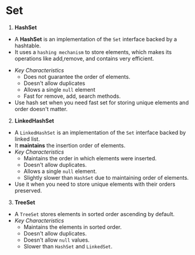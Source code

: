 # Set
1. **HashSet**
- A **HashSet** is an implementation of the `Set` interface backed by a hashtable.
- It uses a `hashing mechanism` to store elements, which makes its operations like
  add,remove, and contains very efficient.
* *Key Characteristics*
    * Does not guarantee the order of elements.
    * Doesn't allow duplicates
    * Allows a single `null` element
    * Fast for remove, add, search methods.
* Use hash set when you need fast set for storing unique
  elements and order doesn't matter.

2. **LinkedHashSet**
* A `LinkedHashSet` is an implementation of the `Set` interface backed by linked list.
* It **maintains** the insertion order of elements.
* *Key Characteristics*
    * Maintains the order in which elements were inserted.
    * Doesn't allow duplicates.
    * Allows a single `null` element.
    * Slightly slower than `HashSet` due to maintaining order of elements.
* Use it when you need to store unique elements with their orders preserved.

3. **TreeSet**
* A `TreeSet` stores elements in sorted order ascending by default.
* *Key Characteristics*
    * Maintains the elements in sorted order.
    * Doesn't allow duplicates.
    * Doesn't allow `null` values.
    * Slower than `HashSet` and `LinkedSet`. 
  